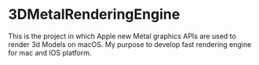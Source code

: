 # 3DMetalRenderingEngine
This is the project in which Apple new Metal graphics APIs are used to render 3d Models on macOS.
My purpose to develop fast rendering engine for mac and IOS platform.
